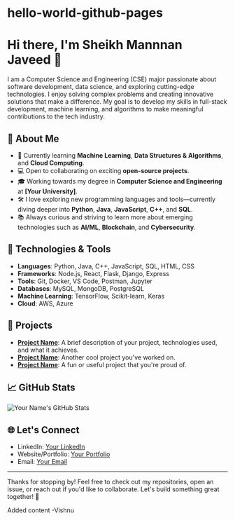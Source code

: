 # hello-world-github-pages
# Hi there, I'm Sheikh Mannnan Javeed 👋

I am a Computer Science and Engineering (CSE) major passionate about software development, data science, and exploring cutting-edge technologies. I enjoy solving complex problems and creating innovative solutions that make a difference. My goal is to develop my skills in full-stack development, machine learning, and algorithms to make meaningful contributions to the tech industry.

## 🚀 About Me
- 🌱 Currently learning **Machine Learning**, **Data Structures & Algorithms**, and **Cloud Computing**.
- 💻 Open to collaborating on exciting **open-source projects**.
- 🎓 Working towards my degree in **Computer Science and Engineering** at **[Your University]**.
- 🛠️ I love exploring new programming languages and tools—currently diving deeper into **Python**, **Java**, **JavaScript**, **C++**, and **SQL**.
- 📚 Always curious and striving to learn more about emerging technologies such as **AI/ML**, **Blockchain**, and **Cybersecurity**.

## 🧰 Technologies & Tools
- **Languages**: Python, Java, C++, JavaScript, SQL, HTML, CSS
- **Frameworks**: Node.js, React, Flask, Django, Express
- **Tools**: Git, Docker, VS Code, Postman, Jupyter
- **Databases**: MySQL, MongoDB, PostgreSQL
- **Machine Learning**: TensorFlow, Scikit-learn, Keras 
- **Cloud**: AWS, Azure

## 💼 Projects
- [**Project Name**](link-to-project): A brief description of your project, technologies used, and what it achieves.
- [**Project Name**](link-to-project): Another cool project you've worked on.
- [**Project Name**](link-to-project): A fun or useful project that you're proud of.

## 📈 GitHub Stats
![Your Name's GitHub Stats](https://github-readme-stats.vercel.app/api?username=your-username&show_icons=true&hide_title=true&hide_border=true&count_private=true&theme=radical)

## 🌐 Let's Connect
- LinkedIn: [Your LinkedIn](link)
- Website/Portfolio: [Your Portfolio](link)
- Email: [Your Email](mailto:your-email@example.com)

---

Thanks for stopping by! Feel free to check out my repositories, open an issue, or reach out if you'd like to collaborate. Let's build something great together! 🚀

Added content -Vishnu
